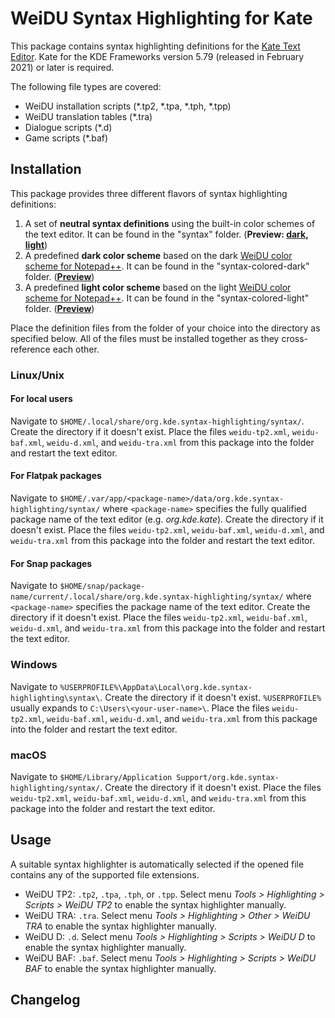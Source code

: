 # WeiDU Syntax Highlighting for Kate

This package contains syntax highlighting definitions for the [Kate Text Editor](https://kate-editor.org/). Kate for the KDE Frameworks version 5.79 (released in February 2021) or later is required.

The following file types are covered:
- WeiDU installation scripts (\*.tp2, \*.tpa, \*.tph, \*.tpp)
- WeiDU translation tables (\*.tra)
- Dialogue scripts (\*.d)
- Game scripts (\*.baf)

## Installation

This package provides three different flavors of syntax highlighting definitions:
1. A set of **neutral syntax definitions** using the built-in color schemes of the text editor. It can be found in the "syntax" folder. (**Preview: [dark](https://raw.githubusercontent.com/Argent77/Kate-WeiDU/refs/heads/master/preview/neutral-dark.webp), [light](https://raw.githubusercontent.com/Argent77/Kate-WeiDU/refs/heads/master/preview/neutral-light.webp)**)
2. A predefined **dark color scheme** based on the dark [WeiDU color scheme for Notepad++](https://github.com/Argent77/NotePad_PlusPlus_WeiDU). It can be found in the "syntax-colored-dark" folder. (**[Preview](https://raw.githubusercontent.com/Argent77/Kate-WeiDU/refs/heads/master/preview/npp-dark.webp)**)
3. A predefined **light color scheme** based on the light [WeiDU color scheme for Notepad++](https://github.com/Argent77/NotePad_PlusPlus_WeiDU). It can be found in the "syntax-colored-light" folder. (**[Preview](https://raw.githubusercontent.com/Argent77/Kate-WeiDU/refs/heads/master/preview/npp-light.webp)**)

Place the definition files from the folder of your choice into the directory as specified below. All of the files must be installed together as they cross-reference each other.

### Linux/Unix

#### For local users

Navigate to `$HOME/.local/share/org.kde.syntax-highlighting/syntax/`. Create the directory if it doesn't exist. Place the files `weidu-tp2.xml`, `weidu-baf.xml`, `weidu-d.xml`, and `weidu-tra.xml` from this package into the folder and restart the text editor.

#### For Flatpak packages

Navigate to `$HOME/.var/app/<package-name>/data/org.kde.syntax-highlighting/syntax/` where `<package-name>` specifies the fully qualified package name of the text editor (e.g. *org.kde.kate*). Create the directory if it doesn't exist. Place the files `weidu-tp2.xml`, `weidu-baf.xml`, `weidu-d.xml`, and `weidu-tra.xml` from this package into the folder and restart the text editor.

#### For Snap packages

Navigate to `$HOME/snap/package-name/current/.local/share/org.kde.syntax-highlighting/syntax/` where `<package-name>` specifies the package name of the text editor. Create the directory if it doesn't exist. Place the files `weidu-tp2.xml`, `weidu-baf.xml`, `weidu-d.xml`, and `weidu-tra.xml` from this package into the folder and restart the text editor.

### Windows

Navigate to `%USERPROFILE%\AppData\Local\org.kde.syntax-highlighting\syntax\`. Create the directory if it doesn't exist. `%USERPROFILE%` usually expands to `C:\Users\<your-user-name>\`. Place the files `weidu-tp2.xml`, `weidu-baf.xml`, `weidu-d.xml`, and `weidu-tra.xml` from this package into the folder and restart the text editor.

### macOS

Navigate to `$HOME/Library/Application Support/org.kde.syntax-highlighting/syntax/`. Create the directory if it doesn't exist. Place the files `weidu-tp2.xml`, `weidu-baf.xml`, `weidu-d.xml`, and `weidu-tra.xml` from this package into the folder and restart the text editor.

## Usage

A suitable syntax highlighter is automatically selected if the opened file contains any of the supported file extensions.
- WeiDU TP2: `.tp2`, `.tpa`, `.tph`, or `.tpp`. Select menu *Tools > Highlighting > Scripts > WeiDU TP2* to enable the syntax highlighter manually.
- WeiDU TRA: `.tra`. Select menu *Tools > Highlighting > Other > WeiDU TRA* to enable the syntax highlighter manually.
- WeiDU D: `.d`. Select menu *Tools > Highlighting > Scripts > WeiDU D* to enable the syntax highlighter manually.
- WeiDU BAF: `.baf`. Select menu *Tools > Highlighting > Scripts > WeiDU BAF* to enable the syntax highlighter manually.

## Changelog

